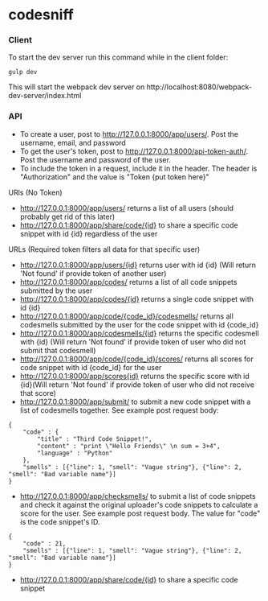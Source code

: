 # codesniff


### Client

To start the dev server run this command while in the client folder:

```
gulp dev
```

This will start the webpack dev server on http://localhost:8080/webpack-dev-server/index.html


### API

- To create a user, post to http://127.0.0.1:8000/app/users/. Post the username, email, and password
- To get the user's token, post to http://127.0.0.1:8000/api-token-auth/. Post the username and password of the user. 
- To include the token in a request, include it in the header. The header is "Authorization" and the value is "Token {put token here}"

URls (No Token)
- http://127.0.0.1:8000/app/users/ returns a list of all users (should probably get rid of this later)
- http://127.0.0.1:8000/app/share/code/{id} to share a specific code snippet with id {id} regardless of the user

URLs (Required token filters all data for that specific user)
- http://127.0.0.1:8000/app/users/{id} returns user with id {id} (Will return 'Not found' if provide token of another user)
- http://127.0.0.1:8000/app/codes/ returns a list of all code snippets submitted by the user 
- http://127.0.0.1:8000/app/codes/{id} returns a single code snippet with id {id}
- http://127.0.0.1:8000/app/code/{code_id}/codesmells/ returns all codesmells submitted by the user for the code snippet with id {code_id} 
- http://127.0.0.1:8000/app/codesmells/{id} returns the specific codesmell with {id} (Will return 'Not found' if provide token of user who did not submit that codesmell)
- http://127.0.0.1:8000/app/code/{code_id}/scores/ returns all scores for code snippet with id {code_id} for the user
- http://127.0.0.1:8000/app/scores{id} returns the specific score with id {id}(Will return 'Not found' if provide token of user who did not receive that score)
- http://127.0.0.1:8000/app/submit/ to submit a new code snippet with a list of codesmells together. See example post request body: 
```
{
	"code" : {
		"title" : "Third Code Snippet!",
		"content" : "print \"Hello Friends\" \n sum = 3+4",
		"language" : "Python"
	},
	"smells" : [{"line": 1, "smell": "Vague string"}, {"line": 2, "smell": "Bad variable name"}]
}
```
- http://127.0.0.1:8000/app/checksmells/ to submit a list of code snippets and check it against the original uploader's code snippets to calculate a score for the user. See example post request body. The value for "code" is the code snippet's ID. 
```
{
	"code" : 21,
	"smells" : [{"line": 1, "smell": "Vague string"}, {"line": 2, "smell": "Bad variable name"}]
}
```
- http://127.0.0.1:8000/app/share/code/{id} to share a specific code snippet 